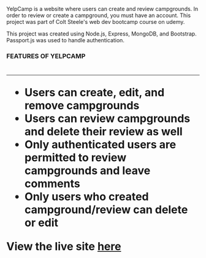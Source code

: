 YelpCamp is a website where users can create and review campgrounds. In order to review or create a campground, you must have an account.
 This project was part of Colt Steele's web dev bootcamp course on udemy.

This project was created using Node.js, Express, MongoDB, and Bootstrap. Passport.js was used to handle authentication.

<h3>FEATURES OF YELPCAMP<h1/>
<hr/>
<span>
<ul>
    <li>Users can create, edit, and remove campgrounds</li>
    <li>Users can review campgrounds and delete their review as well</li>
    <li>Only authenticated users are permitted to review campgrounds and leave comments</li>
    <li>Only users who created campground/review can delete or edit</li>
</ul>
</span>

<p>View the live site <a href="https://morning-oasis-67101.herokuapp.com" target="_blank">here</a><p/>
    

